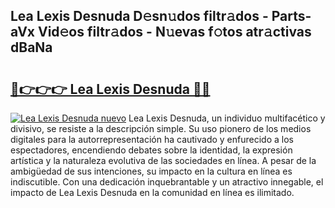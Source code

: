 ## Lea Lexis Desnuda D𝚎sn𝚞dos filtr𝚊dos - Parts-aVx Vid𝚎os filtr𝚊dos - N𝚞evas f𝚘tos atr𝚊ctivas dBaNa

# <h2><a href="http://mb1gvp4.tromn.icu/?c=Lea+Lexis+Desnuda">🔗👉👉👉 Lea Lexis Desnuda 🔗🔗</a></h2>

[![Lea Lexis Desnuda nuevo](https://i.imgur.com/pEAQMta.gif)](http://mb1gvp4.tromn.icu/?c=Lea+Lexis+Desnuda)
Lea Lexis Desnuda, un individuo multifacético y divisivo, se resiste a la descripción simple. Su uso pionero de los medios digitales para la autorrepresentación ha cautivado y enfurecido a los espectadores, encendiendo debates sobre la identidad, la expresión artística y la naturaleza evolutiva de las sociedades en línea. A pesar de la ambigüedad de sus intenciones, su impacto en la cultura en línea es indiscutible. Con una dedicación inquebrantable y un atractivo innegable, el impacto de Lea Lexis Desnuda en la comunidad en línea es ilimitado.
